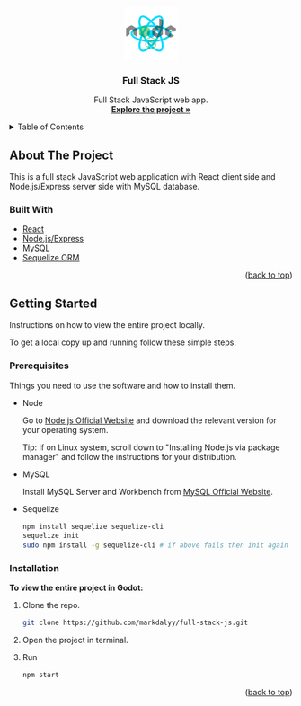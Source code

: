 <!-- PROJECT LOGO -->
<div align="center">
  <a href="https://github.com/markdalyy/full-stack-js">
    <img src="react-node.png" alt="Logo" height="94" width="94"/>
  </a>
  <h3>Full Stack JS</h3>

  <p>
    Full Stack JavaScript web app.
    <br />
    <a href="https://github.com/markdalyy/full-stack-js"><strong>Explore the project »</strong></a>
    <br />
  </p>
</div>

<!-- TABLE OF CONTENTS -->
<details>
  <summary>Table of Contents</summary>
  <ol>
    <li>
      <a href="#about-the-project">About The Project</a>
      <ul>
        <li><a href="#built-with">Built With</a></li>
      </ul>
    </li>
    <li>
      <a href="#getting-started">Getting Started</a>
      <ul>
        <li><a href="#prerequisites">Prerequisites</a></li>
        <li><a href="#installation">Installation</a></li>
      </ul>
    </li>
  </ol>
</details>

<!-- ABOUT THE PROJECT -->

## About The Project

<!--[Screenshot of UI](ui.png "User Interface")-->

This is a full stack JavaScript web application with React client side and Node.js/Express server side with MySQL database.

### Built With

- [React](https://reactjs.org/)
- [Node.js/Express](https://nodejs.org/en/)
- [MySQL](https://www.mysql.com/)
- [Sequelize ORM](https://sequelize.org/)

<p align="right">(<a href="#top">back to top</a>)</p>

<!-- GETTING STARTED -->

## Getting Started

Instructions on how to view the entire project locally.

To get a local copy up and running follow these simple steps.

### Prerequisites

Things you need to use the software and how to install them.

- Node

  Go to [Node.js Official Website](https://nodejs.org/en/download/ "Download") and download the relevant version for your operating system.

  Tip: If on Linux system, scroll down to "Installing Node.js via package manager" and follow the instructions for your distribution.

- MySQL

  Install MySQL Server and Workbench from [MySQL Official Website](https://dev.mysql.com/downloads/).

- Sequelize

  ```sh
  npm install sequelize sequelize-cli
  sequelize init
  sudo npm install -g sequelize-cli # if above fails then init again
  ```

### Installation

**To view the entire project in Godot:**

1. Clone the repo.

   ```sh
   git clone https://github.com/markdalyy/full-stack-js.git
   ```

2. Open the project in terminal.

3. Run
   ```sh
   npm start
   ```

<p align="right">(<a href="#top">back to top</a>)</p>
